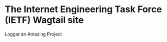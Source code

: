 The Internet Engineering Task Force (IETF) Wagtail site
=======================================================
Logger an Amazing Project

